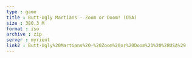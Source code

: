 ```yaml
---
type : game
title : Butt-Ugly Martians - Zoom or Doom! (USA)
size : 380.3 M
format : iso
archive : zip
server : myrient
link2 : Butt-Ugly%20Martians%20-%20Zoom%20or%20Doom%21%20%28USA%29
---
```


